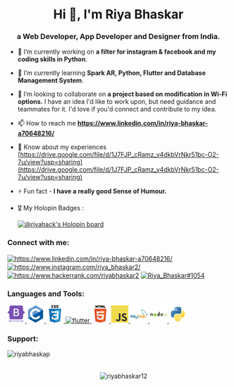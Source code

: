 <h1 align="center">Hi 👋, I'm Riya Bhaskar</h1>
<h3 align="center">a Web Developer, App Developer and Designer from India.</h3>

- 🔭 I’m currently working on **a filter for instagram & facebook and my coding skills in Python**.

- 🌱 I’m currently learning **Spark AR, Python, Flutter and Database Management System**.

- 👯 I’m looking to collaborate on **a project based on modification in Wi-Fi options.** I have an idea I'd like to work upon, but need guidance and teammates for it. I'd love if you'd connect and contribute to my idea.

- 📫 How to reach me **https://www.linkedin.com/in/riya-bhaskar-a70648216/**

- 📄 Know about my experiences [https://drive.google.com/file/d/1J7FJP_cRamz_y4dkbVrNkr51bc-O2-7u/view?usp=sharing](https://drive.google.com/file/d/1J7FJP_cRamz_y4dkbVrNkr51bc-O2-7u/view?usp=sharing)

- ⚡ Fun fact - **I have a really good Sense of Humour.**

- 🎖️ My Holopin Badges :

    [![@riyahack's Holopin board](https://holopin.me/riyahack)](https://holopin.io/@riyahack)

<h3 align="left">Connect with me:</h3>
<p align="left">
<a href="https://linkedin.com/in/https://www.linkedin.com/in/riya-bhaskar-a70648216/" target="blank"><img align="center" src="https://raw.githubusercontent.com/rahuldkjain/github-profile-readme-generator/master/src/images/icons/Social/linked-in-alt.svg" alt="https://www.linkedin.com/in/riya-bhaskar-a70648216/" height="30" width="40" /></a>
<a href="https://instagram.com/https://www.instagram.com/riya_bhaskar2/" target="blank"><img align="center" src="https://raw.githubusercontent.com/rahuldkjain/github-profile-readme-generator/master/src/images/icons/Social/instagram.svg" alt="https://www.instagram.com/riya_bhaskar2/" height="30" width="40" /></a>
<a href="https://www.hackerrank.com/https://www.hackerrank.com/riyabhaskar2" target="blank"><img align="center" src="https://raw.githubusercontent.com/rahuldkjain/github-profile-readme-generator/master/src/images/icons/Social/hackerrank.svg" alt="https://www.hackerrank.com/riyabhaskar2" height="30" width="40" /></a>
<a href="https://discord.gg/Riya_Bhaskar#1054" target="blank"><img align="center" src="https://raw.githubusercontent.com/rahuldkjain/github-profile-readme-generator/master/src/images/icons/Social/discord.svg" alt="Riya_Bhaskar#1054" height="30" width="40" /></a>
</p>

<h3 align="left">Languages and Tools:</h3>
<p align="left"> <a href="https://getbootstrap.com" target="_blank" rel="noreferrer"> <img src="https://raw.githubusercontent.com/devicons/devicon/master/icons/bootstrap/bootstrap-plain-wordmark.svg" alt="bootstrap" width="40" height="40"/> </a> <a href="https://www.cprogramming.com/" target="_blank" rel="noreferrer"> <img src="https://raw.githubusercontent.com/devicons/devicon/master/icons/c/c-original.svg" alt="c" width="40" height="40"/> </a> <a href="https://www.w3schools.com/css/" target="_blank" rel="noreferrer"> <img src="https://raw.githubusercontent.com/devicons/devicon/master/icons/css3/css3-original-wordmark.svg" alt="css3" width="40" height="40"/> </a> <a href="https://flutter.dev" target="_blank" rel="noreferrer"> <img src="https://www.vectorlogo.zone/logos/flutterio/flutterio-icon.svg" alt="flutter" width="40" height="40"/> </a> <a href="https://www.w3.org/html/" target="_blank" rel="noreferrer"> <img src="https://raw.githubusercontent.com/devicons/devicon/master/icons/html5/html5-original-wordmark.svg" alt="html5" width="40" height="40"/> </a> <a href="https://developer.mozilla.org/en-US/docs/Web/JavaScript" target="_blank" rel="noreferrer"> <img src="https://raw.githubusercontent.com/devicons/devicon/master/icons/javascript/javascript-original.svg" alt="javascript" width="40" height="40"/> </a> <a href="https://www.mysql.com/" target="_blank" rel="noreferrer"> <img src="https://raw.githubusercontent.com/devicons/devicon/master/icons/mysql/mysql-original-wordmark.svg" alt="mysql" width="40" height="40"/> </a> <a href="https://nodejs.org" target="_blank" rel="noreferrer"> <img src="https://raw.githubusercontent.com/devicons/devicon/master/icons/nodejs/nodejs-original-wordmark.svg" alt="nodejs" width="40" height="40"/> </a> <a href="https://www.python.org" target="_blank" rel="noreferrer"> <img src="https://raw.githubusercontent.com/devicons/devicon/master/icons/python/python-original.svg" alt="python" width="40" height="40"/> </a> </p>

<h3 align="left">Support:</h3>
<p><a href="https://www.buymeacoffee.com/riyabhaskap"> <img align="left" src="https://cdn.buymeacoffee.com/buttons/v2/default-yellow.png" height="50" width="210" alt="riyabhaskap" /></a></p><br><br>

<p><img align="center" src="https://github-readme-stats.vercel.app/api/top-langs?username=riyabhaskar12&show_icons=true&locale=en&layout=compact" alt="riyabhaskar12" /></p>
